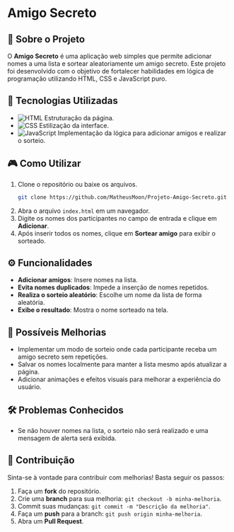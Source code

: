 # Amigo Secreto

## 📌 Sobre o Projeto

O **Amigo Secreto** é uma aplicação web simples que permite adicionar nomes a uma lista e sortear aleatoriamente um amigo secreto. Este projeto foi desenvolvido com o objetivo de fortalecer habilidades em lógica de programação utilizando HTML, CSS e JavaScript puro.

## 🚀 Tecnologias Utilizadas

- ![HTML](https://img.shields.io/badge/HTML5-E34F26?style=for-the-badge&logo=html5&logoColor=white) Estruturação da página.
- ![CSS](https://img.shields.io/badge/CSS3-1572B6?style=for-the-badge&logo=css3&logoColor=white) Estilização da interface.
- ![JavaScript](https://img.shields.io/badge/JavaScript-F7DF1E?style=for-the-badge&logo=javascript&logoColor=black) Implementação da lógica para adicionar amigos e realizar o sorteio.

## 🎮 Como Utilizar

1. Clone o repositório ou baixe os arquivos.
   ```sh
   git clone https://github.com/MatheusMoon/Projeto-Amigo-Secreto.git
   ```
2. Abra o arquivo `index.html` em um navegador.
3. Digite os nomes dos participantes no campo de entrada e clique em **Adicionar**.
4. Após inserir todos os nomes, clique em **Sortear amigo** para exibir o sorteado.

## ⚙️ Funcionalidades

- **Adicionar amigos**: Insere nomes na lista.
- **Evita nomes duplicados**: Impede a inserção de nomes repetidos.
- **Realiza o sorteio aleatório**: Escolhe um nome da lista de forma aleatória.
- **Exibe o resultado**: Mostra o nome sorteado na tela.

## 📢 Possíveis Melhorias

- Implementar um modo de sorteio onde cada participante receba um amigo secreto sem repetições.
- Salvar os nomes localmente para manter a lista mesmo após atualizar a página.
- Adicionar animações e efeitos visuais para melhorar a experiência do usuário.

## 🛠 Problemas Conhecidos

- Se não houver nomes na lista, o sorteio não será realizado e uma mensagem de alerta será exibida.

## 🤝 Contribuição

Sinta-se à vontade para contribuir com melhorias! Basta seguir os passos:
1. Faça um **fork** do repositório.
2. Crie uma **branch** para sua melhoria: `git checkout -b minha-melhoria`.
3. Commit suas mudanças: `git commit -m "Descrição da melhoria"`.
4. Faça um **push** para a branch: `git push origin minha-melhoria`.
5. Abra um **Pull Request**.